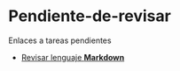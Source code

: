 # Pendiente-de-revisar
Enlaces a tareas pendientes
- [Revisar lenguaje **Markdown**](https://markdown.es/)

